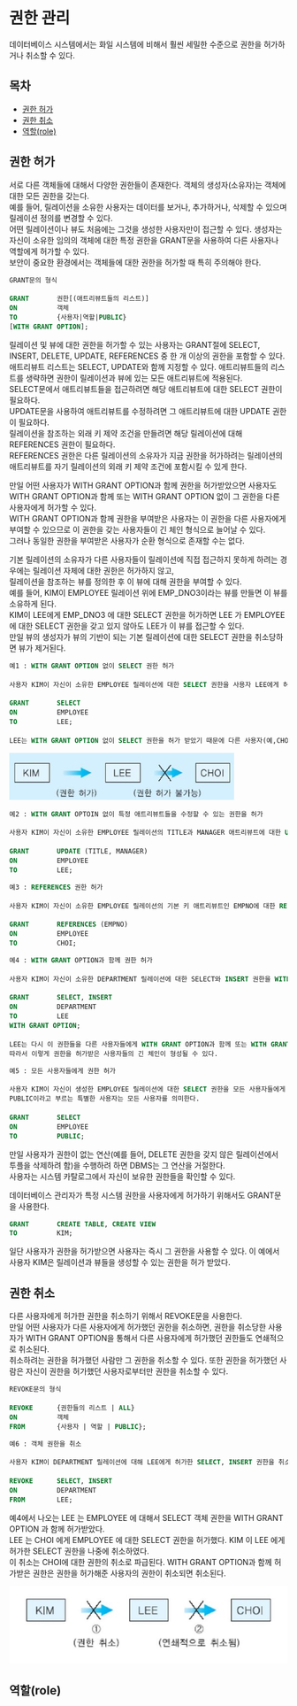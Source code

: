 # 권한 관리

데이터베이스 시스템에서는 화일 시스템에 비해서 훨씬 세밀한 수준으로 권한을 허가하거나 취소할 수 있다.



## 목차

- [권한 허가](#권한-허가)
- [권한 취소](#권한-취소)
- [역할(role)](#역할-role-)



## 권한 허가

서로 다른 객체들에 대해서 다양한 권한들이 존재한다. 객체의 생성자(소유자)는 객체에 대한 모든 권한을 갖는다.  
예를 들어, 릴레이션을 소유한 사용자는 데이터를 보거나, 추가하거나, 삭제할 수 있으며 릴레이션 정의를 변경할 수 있다.  
어떤 릴레이션이나 뷰도 처음에는 그것을 생성한 사용자만이 접근할 수 있다. 생성자는 자신이 소유한 임의의 객체에 대한 특정 권한을 GRANT문을 사용하여 다른 사용자나 역할에게 허가할 수 있다.  
보안이 중요한 환경에서는 객체들에 대한 권한을 허가할 때 특히 주의해야 한다.

```sql
GRANT문의 형식

GRANT		권한[(애트리뷰트들의 리스트)]
ON		    객체
TO          {사용자|역할|PUBLIC}
[WITH GRANT OPTION];
```

릴레이션 및 뷰에 대한 권한을 허가할 수 있는 사용자는 GRANT절에 SELECT, INSERT, DELETE, UPDATE, REFERENCES 중 한 개 이상의 권한을 포함할 수 있다.  
애트리뷰트 리스트는 SELECT, UPDATE와 함께 지정할 수 있다. 애트리뷰트들의 리스트를 생략하면 권한이 릴레이션과 뷰에 있는 모든 애트리뷰트에 적용된다.  
SELECT문에서 애트리뷰트들을 접근하려면 해당 애트리뷰트에 대한 SELECT 권한이 필요하다.  
UPDATE문을 사용하여 애트리뷰트를 수정하려면 그 애트리뷰트에 대한 UPDATE 권한이 필요하다.  
릴레이션을 참조하는 외래 키 제약 조건을 만들려면 해당 릴레이션에 대해 REFERENCES 권한이 필요하다.  
REFERENCES 권한은 다른 릴레이션의 소유자가 지금 권한을 허가하려는 릴레이션의 애트리뷰트를 자기 릴레이션의 외래 키 제약 조건에 포함시킬 수 있게 한다.

만일 어떤 사용자가 WITH GRANT OPTION과 함께 권한을 허가받았으면 사용자도 WITH GRANT OPTION과 함께 또는 WITH GRANT OPTION 없이 그 권한을 다른 사용자에게 허가할 수 있다.  
WITH GRANT OPTION과 함께 권한을 부여받은 사용자는 이 권한을 다른 사용자에게 부여할 수 있으므로 이 권한을 갖는 사용자들이 긴 체인 형식으로 늘어날 수 있다.  
그러나 동일한 권한을 부여받은 사용자가 순환 형식으로 존재할 수는 없다.

기본 릴레이션의 소유자가 다른 사용자들이 릴레이션에 직접 접근하지 못하게 하려는 경우에는 릴레이션 자체에 대한 권한은 허가하지 않고,  
릴레이션을 참조하는 뷰를 정의한 후 이 뷰에 대해 권한을 부여할 수 있다.  
예를 들어, KIM이 EMPLOYEE 릴레이션 위에 EMP_DNO3이라는 뷰를 만들면 이 뷰를 소유하게 된다.  
KIM이 LEE에게 EMP_DNO3 에 대한 SELECT 권한을 허가하면 LEE 가 EMPLOYEE 에 대한 SELECT 권한을 갖고 있지 않아도 LEE가 이 뷰를 접근할 수 있다.  
만일 뷰의 생성자가 뷰의 기반이 되는 기본 릴레이션에 대한 SELECT 권한을 취소당하면 뷰가 제거된다.

```sql
예1 : WITH GRANT OPTION 없이 SELECT 권한 허가

사용자 KIM이 자신이 소유한 EMPLOYEE 릴레이션에 대한 SELECT 권한을 사용자 LEE에게 허가한다.

GRANT   	SELECT
ON      	EMPLOYEE
TO      	LEE;

LEE는 WITH GRANT OPTION 없이 SELECT 권한을 허가 받았기 때문에 다른 사용자(예,CHOI)에게 권한을 다시 허가할 수 없다.
```

![](./image/10-2/ex1.jpg)



```sql
예2 : WITH GRANT OPTOIN 없이 특정 애트리뷰트들을 수정할 수 있는 권한을 허가

사용자 KIM이 자신이 소유한 EMPLOYEE 릴레이션의 TITLE과 MANAGER 애트리뷰트에 대한 UPDATE 권한을 사용자 LEE에게 허가한다.

GRANT		UPDATE (TITLE, MANAGER)
ON			EMPLOYEE
TO			LEE;
```



```sql
예3 : REFERENCES 권한 허가

사용자 KIM이 자신이 소유한 EMPLOYEE 릴레이션의 기본 키 애트리뷰트인 EMPNO에 대한 REFERENCES 권한을 사용자 CHOI에게 허가한다.

GRANT		REFERENCES (EMPNO)
ON			EMPLOYEE
TO			CHOI;
```



```sql
예4 : WITH GRANT OPTION과 함께 권한 허가

사용자 KIM이 자신이 소유한 DEPARTMENT 릴레이션에 대한 SELECT와 INSERT 권한을 WITH GRANT OPTION과 함께 사용자 LEE에게 허가한다.

GRANT		SELECT, INSERT
ON			DEPARTMENT
TO			LEE
WITH GRANT OPTION;

LEE는 다시 이 권한들을 다른 사용자들에게 WITH GRANT OPTION과 함께 또는 WITH GRANT OPTION 없이 허가할 수 있다.
따라서 이렇게 권한을 허가받은 사용자들의 긴 체인이 형성될 수 있다.
```



```sql
예5 : 모든 사용자들에게 권한 허가

사용자 KIM이 자신이 생성한 EMPLOYEE 릴레이션에 대한 SELECT 권한을 모든 사용자들에게 허가한다.
PUBLIC이라고 부르는 특별한 사용자는 모든 사용자를 의미한다.

GRANT		SELECT
ON			EMPLOYEE
TO			PUBLIC;
```



만일 사용자가 권한이 없는 연산(예를 들어, DELETE 권한을 갖지 않은 릴레이션에서 투플을 삭제하려 함)을 수행하려 하면 DBMS는 그 연산을 거절한다.  
사용자는 시스템 카탈로그에서 자신이 보유한 권한들을 확인할 수 있다.

데이터베이스 관리자가 특정 시스템 권한을 사용자에게 허가하기 위해서도 GRANT문을 사용한다.

```sql
GRANT		CREATE TABLE, CREATE VIEW
TO			KIM;
```

일단 사용자가 권한을 허가받으면 사용자는 즉시 그 권한을 사용할 수 있다. 이 예에서 사용자 KIM은 릴레이션과 뷰들을 생성할 수 있는 권한을 허가 받았다.



## 권한 취소

다른 사용자에게 허가한 권한을 취소하기 위해서 REVOKE문을 사용한다.  
만일 어떤 사용자가 다른 사용자에게 허가했던 권한을 취소하면, 권한을 취소당한 사용자가 WITH GRANT OPTION을 통해서 다른 사용자에게 허가했던 권한들도 연쇄적으로 취소된다.  
취소하려는 권한을 허가했던 사람만 그 권한을 취소할 수 있다. 또한 권한을 허가했던 사람은 자신이 권한을 허가했던 사용자로부터만 권한을 취소할 수 있다.

```sql
REVOKE문의 형식

REVOKE		{권한들의 리스트 | ALL}
ON			객체
FROM		{사용자 | 역할 | PUBLIC};
```



```sql
예6 : 객체 권한을 취소

사용자 KIM이 DEPARTMENT 릴레이션에 대해 LEE에게 허가한 SELECT, INSERT 권한을 취소한다.

REVOKE		SELECT, INSERT
ON			DEPARTMENT
FROM		LEE;
```



예4에서 나오는 LEE 는 EMPLOYEE 에 대해서 SELECT 객체 권한을 WITH GRANT OPTION 과 함께 허가받았다.  
LEE 는 CHOI 에게 EMPLOYEE 에 대한 SELECT 권한을 허가했다.  KIM 이 LEE 에게 허가한 SELECT 권한을 나중에 취소하였다.  
이 취소는 CHOI에 대한 권한의 취소로 파급된다. WITH GRANT OPTION과 함께 허가받은 권한은 권한을 허가해준 사용자의 권한이 취소되면 취소된다.

![](./image/10-2/ex3.jpg)



## 역할(role)

